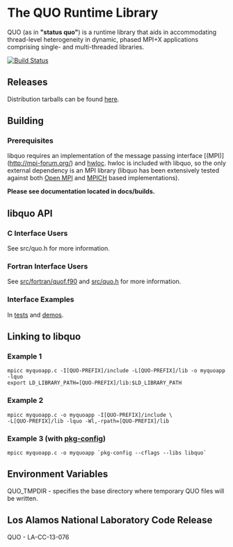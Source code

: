 # The QUO Runtime Library

QUO (as in __"status quo"__) is a runtime library that aids in accommodating
thread-level heterogeneity in dynamic, phased MPI+X applications comprising
single- and multi-threaded libraries.

[![Build Status](https://travis-ci.org/losalamos/libquo.svg?branch=master)
](https://travis-ci.org/losalamos/libquo)

## Releases
Distribution tarballs can be found [here](http://losalamos.github.io/libquo/).

## Building
### Prerequisites
libquo requires an implementation of the message passing interface [(MPI)]
(http://mpi-forum.org/) and [hwloc](http://www.open-mpi.org/projects/hwloc).
hwloc is included with libquo, so the only external dependency is an MPI library
(libquo has been extensively tested against both [Open MPI](
https://www.open-mpi.org/) and [MPICH](https://www.mpich.org/) based
implementations).

**Please see documentation located in docs/builds.**

## libquo API
### C Interface Users
See src/quo.h for more information.

### Fortran Interface Users
See [src/fortran/quof.f90](src/fortran/quof.f90) and [src/quo.h](src/quo.h) for
more information.

### Interface Examples
In [tests](tests) and [demos](demos).

## Linking to libquo 
### Example 1
```
mpicc myquoapp.c -I[QUO-PREFIX]/include -L[QUO-PREFIX]/lib -o myquoapp -lquo
export LD_LIBRARY_PATH=[QUO-PREFIX]/lib:$LD_LIBRARY_PATH
```
### Example 2
```
mpicc myquoapp.c -o myquoapp -I[QUO-PREFIX]/include \
-L[QUO-PREFIX]/lib -lquo -Wl,-rpath=[QUO-PREFIX]/lib
```
### Example 3 (with [pkg-config](https://www.freedesktop.org/wiki/Software/pkg-config/))
```
mpicc myquoapp.c -o myquoapp `pkg-config --cflags --libs libquo`
```

## Environment Variables
QUO_TMPDIR - specifies the base directory where temporary QUO files will be
             written.

## Los Alamos National Laboratory Code Release
QUO - LA-CC-13-076

